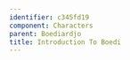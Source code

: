 ```yaml
---
identifier: c345fd19
component: Characters
parent: Boediardjo 
title: Introduction To Boedi
---
```


